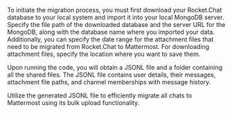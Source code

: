 To initiate the migration process, you must first download your Rocket.Chat database to your local system and import it into your local MongoDB server. Specify the file path of the downloaded database and the server URL for the MongoDB, along with the database name where you imported your data. Additionally, you can specify the date range for the attachment files that need to be migrated from Rocket.Chat to Mattermost. For downloading attachment files, specify the location where you want to save them.

Upon running the code, you will obtain a JSONL file and a folder containing all the shared files. The JSONL file contains user details, their messages, attachment file paths, and channel memberships with message history.

Utilize the generated JSONL file to efficiently migrate all chats to Mattermost using its bulk upload functionality.
